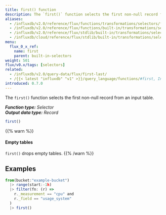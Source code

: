 ```yaml
---
title: first() function
description: The `first()` function selects the first non-null record from an input table.
aliases:
  - /influxdb/v2.0/reference/flux/functions/transformations/selectors/first
  - /influxdb/v2.0/reference/flux/functions/built-in/transformations/selectors/first/
  - /influxdb/v2.0/reference/flux/stdlib/built-in/transformations/selectors/first/
  - /influxdb/cloud/reference/flux/stdlib/built-in/transformations/selectors/first/
menu:
  flux_0_x_ref:
    name: first
    parent: built-in-selectors
weight: 501
flux/v0.x/tags: [selectors]
related:
  - /influxdb/v2.0/query-data/flux/first-last/
  - /{{< latest "influxdb" "v1" >}}/query_language/functions/#first, InfluxQL – FIRST()
introduced: 0.7.0
---
```


The `first()` function selects the first non-null record from an input table.

_**Function type:** Selector_  
_**Output data type:** Record_

```js
first()
```

{{% warn %}}
#### Empty tables
`first()` drops empty tables.
{{% /warn %}}

## Examples
```js
from(bucket:"example-bucket")
  |> range(start:-1h)
  |> filter(fn: (r) =>
    r._measurement == "cpu" and
    r._field == "usage_system"
  )
  |> first()
```
